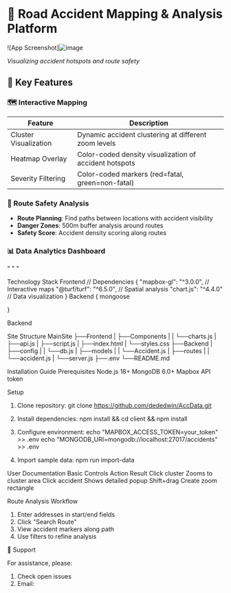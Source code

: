 # 🚦 Road Accident Mapping & Analysis Platform

![App Screenshot]![image](https://github.com/user-attachments/assets/f69f15c8-49fc-469c-97ff-9f7dc547e767)
 
*Visualizing accident hotspots and route safety*

## 🌟 Key Features

### 🗺️ Interactive Mapping
| Feature | Description |
|---------|-------------|
| Cluster Visualization | Dynamic accident clustering at different zoom levels |
| Heatmap Overlay | Color-coded density visualization of accident hotspots |
| Severity Filtering | Color-coded markers (red=fatal, green=non-fatal) |

### 🚗 Route Safety Analysis
- **Route Planning**: Find paths between locations with accident visibility
- **Danger Zones**: 500m buffer analysis around routes
- **Safety Score**: Accident density scoring along routes

### 📊 Data Analytics Dashboard
"
"
"

Technology Stack
Frontend
//  Dependencies
{
  "mapbox-gl": "^3.0.0",         // Interactive maps
  "@turf/turf": "^6.5.0",        // Spatial analysis
  "chart.js": "^4.4.0"           // Data visualization
}
Backend
{
    mongoose
    
}


Backend

Site Structure
MainSite
├──Frontend
|   ├──Components
|   |   └──charts.js
|   ├──api.js
|   ├──script.js
|   ├──index.html
|   └──styles.css
├──Backend
|   ├──config
|   |    └──db.js
|   ├──models
|   |    └──Accident.js
|   ├──routes
|   |    └──accident.js
|   └──server.js
├──.env
└──README.md

Installation Guide
Prerequisites
Node.js 18+
MongoDB 6.0+
Mapbox API token

Setup
1. Clone repository: git clone https://github.com/dededwin/AccData.git

2. Install dependencies: npm install && cd client && npm install

3. Configure environment:
echo "MAPBOX_ACCESS_TOKEN=your_token" >> .env
echo "MONGODB_URI=mongodb://localhost:27017/accidents" >> .env

4. Import sample data: npm run import-data

User Documentation
Basic Controls
Action	         Result
Click cluster	 Zooms to cluster area
Click accident	 Shows detailed popup
Shift+drag	     Create zoom rectangle

Route Analysis Workflow
1. Enter addresses in start/end fields
2. Click "Search Route"
3. View accident markers along path
4. Use filters to refine analysis

🙋 Support

For assistance, please:
1. Check open issues
2. Email: 
